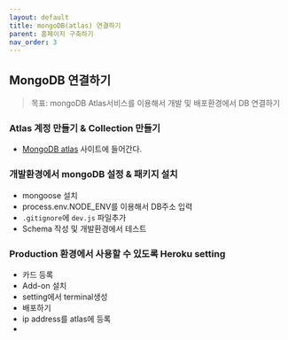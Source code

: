 ```yaml
---
layout: default
title: mongoDB(atlas) 연결하기
parent: 홈페이지 구축하기
nav_order: 3
---
```


## MongoDB 연결하기
> 목표: mongoDB Atlas서비스를 이용해서 개발 및 배포환경에서 DB 연결하기


### Atlas 계정 만들기 & Collection 만들기
* [MongoDB atlas](https://www.mongodb.com/) 사이트에 들어간다.

### 개발환경에서 mongoDB 설정 & 패키지 설치
* mongoose 설치
* process.env.NODE_ENV를 이용해서 DB주소 입력
* `.gitignore`에 `dev.js` 파일추가
* Schema 작성 및 개발환경에서 테스트

### Production 환경에서 사용할 수 있도록 Heroku setting
* 카드 등록
* Add-on 설치
* setting에서 terminal생성
* 배포하기
* ip address를 atlas에 등록
* 